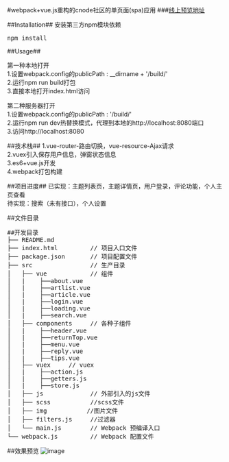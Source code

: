 #webpack+vue.js重构的cnode社区的单页面(spa)应用
###[线上预览地址](https://cwsjoker.github.io/mystatic/CNode_Vue_Spa/index.html)

##Installation##
安装第三方npm模块依赖</br>
<pre>npm install</pre>

##Usage##

第一种本地打开</br>
1.设置webpack.config的publicPath : __dirname + '/build/'</br>
2.运行npm run build打包</br>
3.直接本地打开index.html访问

第二种服务器打开</br>
1.设置webpack.config的publicPath : '/build/'</br>
2.运行npm run dev热替换模式，代理到本地的http://localhost:8080端口</br>
3.访问http://localhost:8080

##技术栈##
1.vue-router-路由切换，vue-resource-Ajax请求</br>
2.vuex引入保存用户信息，弹窗状态信息</br>
3.es6+vue.js开发</br>
4.webpack打包构建

##项目进度##
已实现：主题列表页，主题详情页，用户登录，评论功能，个人主页查看</br>
待实现：搜索（未有接口），个人设置

##文件目录
<pre>
##开发目录
├── README.md           
├── index.html         // 项目入口文件
├── package.json       // 项目配置文件
├── src                // 生产目录
│   ├── vue            // 组件
│   |    ├──about.vue
│   |    ├──artlist.vue
│   |    ├──article.vue
│   |    ├──login.vue
│   |    ├──loading.vue
│   |    ├──search.vue
│   ├── components     // 各种子组件
│   |    ├──header.vue
│   |    ├──returnTop.vue
│   |    ├──menu.vue
│   |    ├──reply.vue
│   |    ├──tips.vue
│   ├── vuex     // vuex
│   |    ├──action.js
│   |    ├──getters.js
│   |    ├──store.js
│   ├── js             // 外部引入的js文件
│   ├── scss           //scss文件
│   ├── img           //图片文件
│   ├── filters.js     //过滤器
│   └── main.js        // Webpack 预编译入口	
└── webpack.js  	   // Webpack 配置文件
</pre>

##效果预览
![image](https://github.com/cwsjoker/Cnode-vue-spa/blob/master/src/img/demo.gif)
